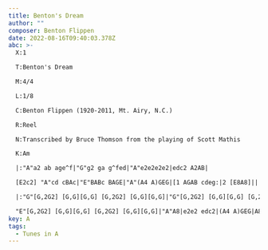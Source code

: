 ```yaml
---
title: Benton's Dream
author: ""
composer: Benton Flippen
date: 2022-08-16T09:40:03.378Z
abc: >-
  X:1

  T:Benton's Dream

  M:4/4

  L:1/8

  C:Benton Flippen (1920-2011, Mt. Airy, N.C.)

  R:Reel

  N:Transcribed by Bruce Thomson from the playing of Scott Mathis

  K:Am

  |:"A"a2 ab age^f|"G"g2 ga g^fed|"A"e2e2e2e2|edc2 A2AB|

  [E2c2] "A"cd cBAc|"E"BABc BAGE|"A"(A4 A)GEG|[1 AGAB cdeg:|2 [E8A8]||

  |:"G"[G,2G2] [G,G][G,G] [G,2G2] [G,G][G,G]|"G"[G,2G2] [G,G][G,G] [G,2G2] [G,G][G,G]|"A"[G,2G2] [G,G][G,G] [G,2G2] [G,G][G,G]|

  "E"[G,2G2] [G,G][G,G] [G,2G2] [G,G][G,G]|"A"A8|e2e2 edc2|(A4 A)GEG|A8:||
key: A
tags:
  - Tunes in A
---
```

